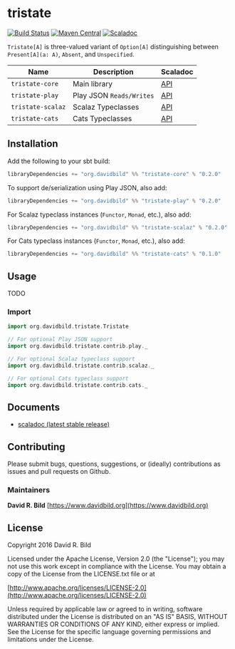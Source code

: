 # tristate
[![Build Status](https://travis-ci.org/drbild/tristate.svg?branch=master)](https://travis-ci.org/drbild/tristate)
[![Maven Central](https://maven-badges.herokuapp.com/maven-central/org.davidbild/tristate-core_2.11/badge.svg)](https://maven-badges.herokuapp.com/maven-central/org.davidbild/tristate-core_2.11)
[![Scaladoc](http://javadoc-badge.appspot.com/org.davidbild/tristate-core_2.11.svg?label=scaladoc)](http://javadoc-badge.appspot.com/org.davidbild/tristate-core_2.11)

`Tristate[A]` is three-valued variant of `Option[A]` distinguishing between `Present[A](a: A)`, `Absent`, and `Unspecified`.



| Name | Description | Scaladoc |
|------|-------------|----------|
|`tristate-core`|Main library|[API](https://maven-badges.herokuapp.com/maven-central/org.davidbild/tristate-core_2.11)|
|`tristate-play`|Play JSON `Reads/Writes`|[API](https://maven-badges.herokuapp.com/maven-central/org.davidbild/tristate-play_2.11/)|
|`tristate-scalaz`|Scalaz Typeclasses|[API](https://maven-badges.herokuapp.com/maven-central/org.davidbild/tristate-scalaz_2.11/)|
|`tristate-cats`|Cats Typeclasses|[API](https://maven-badges.herokuapp.com/maven-central/org.davidbild/tristate-cats_2.11/)|

## Installation

Add the following to your sbt build:

```scala
libraryDependencies += "org.davidbild" %% "tristate-core" % "0.2.0"
```

To support de/serialization using Play JSON, also add:

```scala
libraryDependencies += "org.davidbild" %% "tristate-play" % "0.2.0"
```

For Scalaz typeclass instances (`Functor`, `Monad`, etc.), also add:
```scala
libraryDependencies += "org.davidbild" %% "tristate-scalaz" % "0.2.0"
```

For Cats typeclass instances (`Functor`, `Monad`, etc.), also add:
```scala
libraryDependencies += "org.davidbild" %% "tristate-cats" % "0.1.0"
```


## Usage

TODO

### Import
```scala
import org.davidbild.tristate.Tristate

// For optional Play JSON support
import org.davidbild.tristate.contrib.play._

// For optional Scalaz typeclass support
import org.davidbild.tristate.contrib.scalaz._

// For optional Cats typeclass support
import org.davidbild.tristate.contrib.cats._
```

## Documents

 - [scaladoc (latest stable release)](http://javadoc-badge.appspot.com/org.davidbild/tristate-core_2.11)

## Contributing

Please submit bugs, questions, suggestions, or (ideally) contributions
as issues and pull requests on Github.

### Maintainers
**David R. Bild** [https://www.davidbild.org](https://www.davidbild.org)


## License
Copyright 2016 David R. Bild

Licensed under the Apache License, Version 2.0 (the "License"); you may not use
this work except in compliance with the License. You may obtain a copy of the
License from the LICENSE.txt file or at

[http://www.apache.org/licenses/LICENSE-2.0](http://www.apache.org/licenses/LICENSE-2.0)

Unless required by applicable law or agreed to in writing, software distributed
under the License is distributed on an "AS IS" BASIS, WITHOUT WARRANTIES OR
CONDITIONS OF ANY KIND, either express or implied. See the License for the
specific language governing permissions and limitations under the License.

